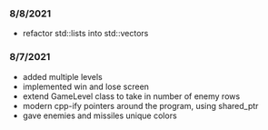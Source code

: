### 8/8/2021
- refactor std::lists into std::vectors

### 8/7/2021
- added multiple levels
- implemented win and lose screen
- extend GameLevel class to take in number of enemy rows
- modern cpp-ify pointers around the program, using shared_ptr
- gave enemies and missiles unique colors